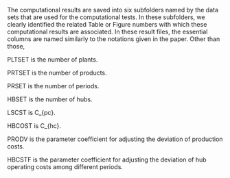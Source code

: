 The computational results are saved into six subfolders named by the data sets that are used for the computational tests.  In these subfolders, we clearly identified the related Table or Figure numbers with which these computational results are associated.  In these result files, the essential columns are named similarly to the notations given in the paper. Other than those,

PLTSET is the number of plants.

PRTSET is the number of products.

PRSET is the number of periods.

HBSET is the number of hubs.

LSCST is C_{pc}.

HBCOST is C_{hc}.

PRODV is the parameter coefficient for adjusting the deviation of production costs.

HBCSTF is the parameter coefficient for adjusting the deviation of hub operating costs among different periods.

